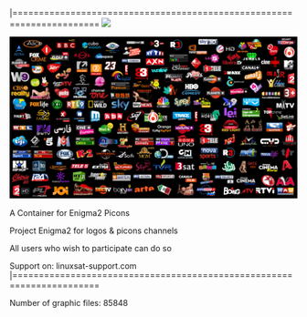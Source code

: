 |======================================================================
![](https://komarev.com/ghpvc/?username=Belfagor2005)

<img src="https://raw.githubusercontent.com/Belfagor2005/logos/main/logos/mm.png">

A Container for Enigma2 Picons

Project Enigma2 for logos & picons channels

All users who wish to participate can do so

Support on:
linuxsat-support.com
|======================================================================



Number of graphic files: 85848

